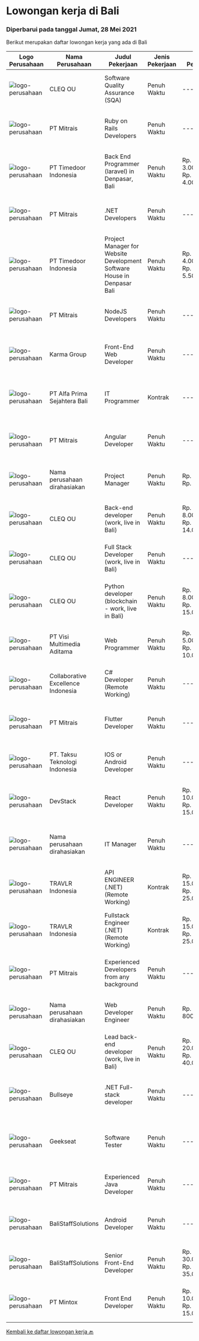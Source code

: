 
  # Lowongan kerja di Bali

  ### Diperbarui pada tanggal Jumat, 28 Mei 2021

  Berikut merupakan daftar lowongan kerja yang ada di Bali

  |Logo Perusahaan | Nama Perusahaan | Judul Pekerjaan | Jenis Pekerjaan | Gaji Pekerjaan | Lokasi | Deskripsi | Tanggal diunggah | Pranala |
  | -------------- | --------------- | --------------- | --------- | --------- | -------------- | ------- | ----------- | ----------- |
  |![logo-perusahaan](https://image-service-cdn.seek.com.au/83f6c0a379be672bd3733ebae34ee48ae48afc54/ee4dce1061f3f616224767ad58cb2fc751b8d2dc)|CLEQ OU|Software Quality Assurance (SQA)|Penuh Waktu|---|Badung|About ItsavirusItsavirus is a software company with offices in Bali, Singapore and Amsterdam. With a relative small group of people, we work on great...|Kamis, 27 Mei 2021|https://www.jobstreet.co.id/id/job/software-quality-assurance-sqa-3529495?token=0~81b3e49a-b313-4bea-97b8-fddec7d7af30&sectionRank=1&jobId=jobstreet-id-job-3529495|
|![logo-perusahaan](https://image-service-cdn.seek.com.au/873c75fc9ed6df00967320d343e4e2a794129d8b/ee4dce1061f3f616224767ad58cb2fc751b8d2dc)|PT Mitrais|Ruby on Rails Developers|Penuh Waktu|---|Bali|Build your Career with Mitrais ! We're urgently looking for experienced Ruby On Rails  Developers to be part of our team for an immediate...|Kamis, 27 Mei 2021|https://www.jobstreet.co.id/id/job/ruby-on-rails-developers-3529360?token=0~81b3e49a-b313-4bea-97b8-fddec7d7af30&sectionRank=2&jobId=jobstreet-id-job-3529360|
|![logo-perusahaan](https://image-service-cdn.seek.com.au/9f2111bf08df94f0ea97d6b9f360a4952c081dc6/ee4dce1061f3f616224767ad58cb2fc751b8d2dc)|PT Timedoor Indonesia|Back End Programmer (laravel) in Denpasar, Bali|Penuh Waktu|Rp. 3.000.000-Rp. 4.000.000|Denpasar|If you want to develop yourself, Timedoor is one of the best places to start your career. Our team comes from various cultures. We welcome young...|Rabu, 26 Mei 2021|https://www.jobstreet.co.id/id/job/back-end-programmer-laravel-in-denpasar-bali-3528535?token=0~81b3e49a-b313-4bea-97b8-fddec7d7af30&sectionRank=3&jobId=jobstreet-id-job-3528535|
|![logo-perusahaan](https://image-service-cdn.seek.com.au/873c75fc9ed6df00967320d343e4e2a794129d8b/ee4dce1061f3f616224767ad58cb2fc751b8d2dc)|PT Mitrais|.NET Developers|Penuh Waktu|---|Denpasar|Build your Career with Mitrais !  We're looking for experienced .NET Software Engineers to be part of our team.  What will you be doing ?  Coding high...|Kamis, 27 Mei 2021|https://www.jobstreet.co.id/id/job/net-developers-3529365?token=0~81b3e49a-b313-4bea-97b8-fddec7d7af30&sectionRank=4&jobId=jobstreet-id-job-3529365|
|![logo-perusahaan](https://image-service-cdn.seek.com.au/9f2111bf08df94f0ea97d6b9f360a4952c081dc6/ee4dce1061f3f616224767ad58cb2fc751b8d2dc)|PT Timedoor Indonesia|Project Manager for Website Development Software House in Denpasar Bali|Penuh Waktu|Rp. 4.000.000-Rp. 5.500.000|Bali|If you want to grow up yourself, Timedoor is one of the best places for your career. Our team has come from various culture. We welcome young people...|Rabu, 26 Mei 2021|https://www.jobstreet.co.id/id/job/project-manager-for-website-development-software-house-in-denpasar-bali-3530056?token=0~81b3e49a-b313-4bea-97b8-fddec7d7af30&sectionRank=5&jobId=jobstreet-id-job-3530056|
|![logo-perusahaan](https://image-service-cdn.seek.com.au/873c75fc9ed6df00967320d343e4e2a794129d8b/ee4dce1061f3f616224767ad58cb2fc751b8d2dc)|PT Mitrais|NodeJS Developers|Penuh Waktu|---|Bali|Build your Career with Mitrais! We're urgently looking for experienced NodeJS Developers to be part of our team for an immediate start.Our client is a...|Rabu, 26 Mei 2021|https://www.jobstreet.co.id/id/job/nodejs-developers-3529906?token=0~81b3e49a-b313-4bea-97b8-fddec7d7af30&sectionRank=6&jobId=jobstreet-id-job-3529906|
|![logo-perusahaan](https://image-service-cdn.seek.com.au/dec831fc5c98f2d55ab392d008f4fddb699a23e5/ee4dce1061f3f616224767ad58cb2fc751b8d2dc)|Karma Group|Front-End Web Developer|Penuh Waktu|---|Denpasar|We are an international Boutique Luxury Hospitality company with a tight-knit team of digital designers and developers. As we continue to expand, we...|Selasa, 25 Mei 2021|https://www.jobstreet.co.id/id/job/front-end-web-developer-3527814?token=0~81b3e49a-b313-4bea-97b8-fddec7d7af30&sectionRank=7&jobId=jobstreet-id-job-3527814|
|![logo-perusahaan](https://image-service-cdn.seek.com.au/2aec1f95308fba1d74b0e76458142927d6f5c665/ee4dce1061f3f616224767ad58cb2fc751b8d2dc)|PT Alfa Prima Sejahtera Bali|IT Programmer|Kontrak|---|Denpasar|KAPAN TERAKHIR KALI ANDA MERASA BENAR-BENAR BAHAGIA DALAM BEKERJA? Ayo seru-seruan bareng kami di Alfa Prima. Sebuah Lembaga Pendidikan yang sedang...|Rabu, 26 Mei 2021|https://www.jobstreet.co.id/id/job/it-programmer-3529912?token=0~81b3e49a-b313-4bea-97b8-fddec7d7af30&sectionRank=8&jobId=jobstreet-id-job-3529912|
|![logo-perusahaan](https://image-service-cdn.seek.com.au/873c75fc9ed6df00967320d343e4e2a794129d8b/ee4dce1061f3f616224767ad58cb2fc751b8d2dc)|PT Mitrais|Angular Developer|Penuh Waktu|---|Bali|Build your Career with Mitrais !  We're looking for experienced Angular Developer to be part of our team.  What will you be doing?  Liase with...|Kamis, 27 Mei 2021|https://www.jobstreet.co.id/id/job/angular-developer-3529367?token=0~81b3e49a-b313-4bea-97b8-fddec7d7af30&sectionRank=9&jobId=jobstreet-id-job-3529367|
|![logo-perusahaan](https://us.123rf.com/450wm/pavelstasevich/pavelstasevich1811/pavelstasevich181101027/112815900-stock-vector-no-image-available-icon-flat-vector.jpg?ver=6)|Nama perusahaan dirahasiakan|Project Manager|Penuh Waktu|Rp. 1.200-Rp. 1.600|Bali|Candidate must possess at least a Bachelor's Degree, Post Graduate Diploma, Professional Degree, Master's Degree, Others or equivalent. Required...|Rabu, 26 Mei 2021|https://www.jobstreet.co.id/id/job/project-manager-8544433/origin/sg?token=0~81b3e49a-b313-4bea-97b8-fddec7d7af30&sectionRank=10&jobId=jobstreet-sg-job-8544433|
|![logo-perusahaan](https://image-service-cdn.seek.com.au/83f6c0a379be672bd3733ebae34ee48ae48afc54/ee4dce1061f3f616224767ad58cb2fc751b8d2dc)|CLEQ OU|Back-end developer (work, live in Bali)|Penuh Waktu|Rp. 8.000.000-Rp. 14.000.000|Badung|About ItsavirusItsavirus is a software company with offices in Bali, Singapore and Amsterdam. With a relative small group of people, we work on great...|Rabu, 26 Mei 2021|https://www.jobstreet.co.id/id/job/back-end-developer-work-live-in-bali-3529331?token=0~81b3e49a-b313-4bea-97b8-fddec7d7af30&sectionRank=11&jobId=jobstreet-id-job-3529331|
|![logo-perusahaan](https://image-service-cdn.seek.com.au/83f6c0a379be672bd3733ebae34ee48ae48afc54/ee4dce1061f3f616224767ad58cb2fc751b8d2dc)|CLEQ OU|Full Stack Developer (work, live in Bali)|Penuh Waktu|---|Badung|About ItsavirusItsavirus is a software company with offices in Bali, Singapore and Amsterdam. We work on great projects that have a positive impact...|Rabu, 26 Mei 2021|https://www.jobstreet.co.id/id/job/full-stack-developer-work-live-in-bali-3529321?token=0~81b3e49a-b313-4bea-97b8-fddec7d7af30&sectionRank=12&jobId=jobstreet-id-job-3529321|
|![logo-perusahaan](https://image-service-cdn.seek.com.au/83f6c0a379be672bd3733ebae34ee48ae48afc54/ee4dce1061f3f616224767ad58cb2fc751b8d2dc)|CLEQ OU|Python developer (blockchain - work, live in Bali)|Penuh Waktu|Rp. 8.000.000-Rp. 15.000.000|Badung|About MelalieMelalie is a peer-to-peer (P2P) mobility marketplace. On the Melalie platform, people can rent vehicles from each other, without the need...|Rabu, 26 Mei 2021|https://www.jobstreet.co.id/id/job/python-developer-blockchain-work-live-in-bali-3529319?token=0~81b3e49a-b313-4bea-97b8-fddec7d7af30&sectionRank=13&jobId=jobstreet-id-job-3529319|
|![logo-perusahaan](https://image-service-cdn.seek.com.au/77d5dc00becab49233feb1de82d916f236fba28a/ee4dce1061f3f616224767ad58cb2fc751b8d2dc)|PT Visi Multimedia Aditama|Web Programmer|Penuh Waktu|Rp. 5.000.000-Rp. 10.000.000|Bali|Requirements: Candidate must possess at least a Diploma, Bachelor's Degree, Art/ Design/ Creative Multimedia, Computer Science/Information Technology,...|Jumat, 28 Mei 2021|https://www.jobstreet.co.id/id/job/web-programmer-3540792?token=0~81b3e49a-b313-4bea-97b8-fddec7d7af30&sectionRank=14&jobId=jobstreet-id-job-3540792|
|![logo-perusahaan](https://image-service-cdn.seek.com.au/7145b1ba6bc0dbd678e2bf86d776dd2b1b9b81f6/ee4dce1061f3f616224767ad58cb2fc751b8d2dc)|Collaborative Excellence Indonesia|C# Developer (Remote Working)|Penuh Waktu|---|Bali|Responsibilities: Design, coding, and testing of modules for various components of our product framework Capable of understanding and delivering...|Rabu, 26 Mei 2021|https://www.jobstreet.co.id/id/job/c-developer-remote-working-3530998?token=0~81b3e49a-b313-4bea-97b8-fddec7d7af30&sectionRank=15&jobId=jobstreet-id-job-3530998|
|![logo-perusahaan](https://image-service-cdn.seek.com.au/873c75fc9ed6df00967320d343e4e2a794129d8b/ee4dce1061f3f616224767ad58cb2fc751b8d2dc)|PT Mitrais|Flutter Developer|Penuh Waktu|---|Bali|Build your Career with Mitrais !  We're looking for experienced Flutter Developer to be part of our team. What will you be doing?  Liase with...|Rabu, 26 Mei 2021|https://www.jobstreet.co.id/id/job/flutter-developer-3529904?token=0~81b3e49a-b313-4bea-97b8-fddec7d7af30&sectionRank=16&jobId=jobstreet-id-job-3529904|
|![logo-perusahaan](https://image-service-cdn.seek.com.au/cdad7eadbef6a47d2c5b4d08a7c1b9886e8f7f8f/ee4dce1061f3f616224767ad58cb2fc751b8d2dc)|PT. Taksu Teknologi Indonesia|IOS or Android Developer|Penuh Waktu|---|Bali|Join Our Team, we are Hiring!At Taksu Teknologi we can offer opportunities to learn, grow, and work together as one team to develop exciting new...|Kamis, 27 Mei 2021|https://www.jobstreet.co.id/id/job/ios-or-android-developer-3539194?token=0~81b3e49a-b313-4bea-97b8-fddec7d7af30&sectionRank=17&jobId=jobstreet-id-job-3539194|
|![logo-perusahaan](https://image-service-cdn.seek.com.au/074f2081cc42a722643e36313941760f758e7c3b/ee4dce1061f3f616224767ad58cb2fc751b8d2dc)|DevStack|React Developer|Penuh Waktu|Rp. 10.000.000-Rp. 15.000.000|Bali|We are looking for exceptional and experienced ReactJS / React Native Developers to join our team in Bandung or Bali! General requirement At least...|Rabu, 26 Mei 2021|https://www.jobstreet.co.id/id/job/react-developer-3530091?token=0~81b3e49a-b313-4bea-97b8-fddec7d7af30&sectionRank=18&jobId=jobstreet-id-job-3530091|
|![logo-perusahaan](https://us.123rf.com/450wm/pavelstasevich/pavelstasevich1811/pavelstasevich181101027/112815900-stock-vector-no-image-available-icon-flat-vector.jpg?ver=6)|Nama perusahaan dirahasiakan|IT Manager|Penuh Waktu|---|Bali|Pendidikan minimal S1 segala jurusan Memiliki pengetahuan mengenai PHP dan bahasa pemrograman lainnya atau menguasai jaringan Gaji negotiable...|Selasa, 25 Mei 2021|https://www.jobstreet.co.id/id/job/it-manager-3537839?token=0~81b3e49a-b313-4bea-97b8-fddec7d7af30&sectionRank=19&jobId=jobstreet-id-job-3537839|
|![logo-perusahaan](https://image-service-cdn.seek.com.au/0b12a742ea945bde3fd751c06ca5f47bb2053690/ee4dce1061f3f616224767ad58cb2fc751b8d2dc)|TRAVLR Indonesia|API ENGINEER (.NET) (Remote Working)|Kontrak|Rp. 15.000.000-Rp. 25.000.000|Bali|API ENGINEER (.NET)As an API engineer, you will be responsible for the analysis, design, testing, development, and maintenance of best in class...|Rabu, 26 Mei 2021|https://www.jobstreet.co.id/id/job/api-engineer-net-remote-working-3530881?token=0~81b3e49a-b313-4bea-97b8-fddec7d7af30&sectionRank=20&jobId=jobstreet-id-job-3530881|
|![logo-perusahaan](https://image-service-cdn.seek.com.au/0b12a742ea945bde3fd751c06ca5f47bb2053690/ee4dce1061f3f616224767ad58cb2fc751b8d2dc)|TRAVLR Indonesia|Fullstack Engineer (.NET) (Remote Working)|Kontrak|Rp. 15.000.000-Rp. 25.000.000|Bali|FULLSTACK ENGINEER (.NET)WHAT YOU WILL DO Develop large distributed software applications for travel booking platform Develop software solutions for...|Rabu, 26 Mei 2021|https://www.jobstreet.co.id/id/job/fullstack-engineer-net-remote-working-3530792?token=0~81b3e49a-b313-4bea-97b8-fddec7d7af30&sectionRank=21&jobId=jobstreet-id-job-3530792|
|![logo-perusahaan](https://image-service-cdn.seek.com.au/873c75fc9ed6df00967320d343e4e2a794129d8b/ee4dce1061f3f616224767ad58cb2fc751b8d2dc)|PT Mitrais|Experienced Developers from any background|Penuh Waktu|---|Bali|Build your Career with Mitrais !  We're looking for experienced Software Engineers from any background to be part of our team.  What will you...|Rabu, 26 Mei 2021|https://www.jobstreet.co.id/id/job/experienced-developers-from-any-background-3528712?token=0~81b3e49a-b313-4bea-97b8-fddec7d7af30&sectionRank=22&jobId=jobstreet-id-job-3528712|
|![logo-perusahaan](https://us.123rf.com/450wm/pavelstasevich/pavelstasevich1811/pavelstasevich181101027/112815900-stock-vector-no-image-available-icon-flat-vector.jpg?ver=6)|Nama perusahaan dirahasiakan|Web Developer Engineer|Penuh Waktu|Rp. 700-Rp. 800|Bali|Candidate must possess at least a Bachelor's Degree, Post Graduate Diploma, Professional Degree, Master's Degree, Others or equivalent. Required...|Rabu, 26 Mei 2021|https://www.jobstreet.co.id/id/job/web-developer-engineer-8544327/origin/sg?token=0~81b3e49a-b313-4bea-97b8-fddec7d7af30&sectionRank=23&jobId=jobstreet-sg-job-8544327|
|![logo-perusahaan](https://image-service-cdn.seek.com.au/83f6c0a379be672bd3733ebae34ee48ae48afc54/ee4dce1061f3f616224767ad58cb2fc751b8d2dc)|CLEQ OU|Lead back-end developer (work, live in Bali)|Penuh Waktu|Rp. 20.000.000-Rp. 40.000.000|Badung|Are you ready to take a next step in your career and also move to Bali? Are you eager to work on large, innovative projects for clients all over the...|Rabu, 26 Mei 2021|https://www.jobstreet.co.id/id/job/lead-back-end-developer-work-live-in-bali-3529315?token=0~81b3e49a-b313-4bea-97b8-fddec7d7af30&sectionRank=24&jobId=jobstreet-id-job-3529315|
|![logo-perusahaan](https://image-service-cdn.seek.com.au/98859f24297f498e9a8f12b8e5414c054756b30c/ee4dce1061f3f616224767ad58cb2fc751b8d2dc)|Bullseye|.NET Full-stack developer|Penuh Waktu|---|Denpasar|We have an outstanding opportunity for a full-time .NET Full-stack developer with a passion for developing cutting-edge products. We are looking for a...|Selasa, 25 Mei 2021|https://www.jobstreet.co.id/id/job/net-full-stack-developer-3528088?token=0~81b3e49a-b313-4bea-97b8-fddec7d7af30&sectionRank=25&jobId=jobstreet-id-job-3528088|
|![logo-perusahaan](https://image-service-cdn.seek.com.au/a94166d692fda70a364e9d5191d7ced8a65f1597/ee4dce1061f3f616224767ad58cb2fc751b8d2dc)|Geekseat|Software Tester|Penuh Waktu|---|Bali|We’re looking for an experienced Software Tester to join our Awesome Engineering Team at Bali or Bandung.As a Software Tester, you will conduct tests,...|Senin, 24 Mei 2021|https://www.jobstreet.co.id/id/job/software-tester-3536534?token=0~81b3e49a-b313-4bea-97b8-fddec7d7af30&sectionRank=26&jobId=jobstreet-id-job-3536534|
|![logo-perusahaan](https://image-service-cdn.seek.com.au/873c75fc9ed6df00967320d343e4e2a794129d8b/ee4dce1061f3f616224767ad58cb2fc751b8d2dc)|PT Mitrais|Experienced Java Developer|Penuh Waktu|---|Bali|Build your Career with Mitrais!  We have clients who are urgently looking for Experienced Java developers for an immediate start. What will you be...|Rabu, 26 Mei 2021|https://www.jobstreet.co.id/id/job/experienced-java-developer-3529905?token=0~81b3e49a-b313-4bea-97b8-fddec7d7af30&sectionRank=27&jobId=jobstreet-id-job-3529905|
|![logo-perusahaan](https://us.123rf.com/450wm/pavelstasevich/pavelstasevich1811/pavelstasevich181101027/112815900-stock-vector-no-image-available-icon-flat-vector.jpg?ver=6)|BaliStaffSolutions|Android Developer|Penuh Waktu|---|Bali|We are looking to hire an Android Developer to join our app development team.We develop a cloud-based software solution to facilitate everyday work...|Selasa, 25 Mei 2021|https://www.jobstreet.co.id/id/job/android-developer-3537914?token=0~81b3e49a-b313-4bea-97b8-fddec7d7af30&sectionRank=28&jobId=jobstreet-id-job-3537914|
|![logo-perusahaan](https://us.123rf.com/450wm/pavelstasevich/pavelstasevich1811/pavelstasevich181101027/112815900-stock-vector-no-image-available-icon-flat-vector.jpg?ver=6)|BaliStaffSolutions|Senior Front-End Developer|Penuh Waktu|Rp. 30.000.000-Rp. 35.000.000|Bali|The largest vertically integrated, omnichannel fashion brand in Singapore with country offices in Indonesia and Malaysia is looking to hire a Senior...|Selasa, 25 Mei 2021|https://www.jobstreet.co.id/id/job/senior-front-end-developer-3537902?token=0~81b3e49a-b313-4bea-97b8-fddec7d7af30&sectionRank=29&jobId=jobstreet-id-job-3537902|
|![logo-perusahaan](https://image-service-cdn.seek.com.au/7f627038ce51e0bb6e4e1ec758f678af3c8dc431/ee4dce1061f3f616224767ad58cb2fc751b8d2dc)|PT Mintox|Front End Developer|Penuh Waktu|Rp. 10.000.000-Rp. 15.000.000|Bali|Our software company is looking for an experienced Front End Developer to work on our SaaS software application, we have teams in other country and...|Sabtu, 22 Mei 2021|https://www.jobstreet.co.id/id/job/front-end-developer-3527045?token=0~81b3e49a-b313-4bea-97b8-fddec7d7af30&sectionRank=30&jobId=jobstreet-id-job-3527045|


  [Kembali ke daftar lowongan kerja 🔙](../README.md#daftar-lowongan-kerja)
  